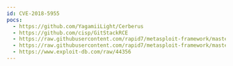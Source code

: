 ```yaml
---
id: CVE-2018-5955
pocs:
  - https://github.com/YagamiiLight/Cerberus
  - https://github.com/cisp/GitStackRCE
  - https://raw.githubusercontent.com/rapid7/metasploit-framework/master/modules/auxiliary/admin/http/gitstack_rest.rb
  - https://raw.githubusercontent.com/rapid7/metasploit-framework/master/modules/exploits/windows/http/gitstack_rce.rb
  - https://www.exploit-db.com/raw/44356
---
```

